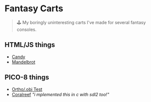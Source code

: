 # Fantasy Carts
> 🕹️ My boringly uninteresting carts I've made for several fantasy consoles.

## HTML/JS things

- [Candy](https://makixx.github.io/fantasy-carts/html/candy.html)
- [Mandelbrot](https://makixx.github.io/fantasy-carts/html/mandelbrot.html)

## PICO-8 things

- [Ortho/.obj Test](https://makixx.github.io/fantasy-carts/pico8/3d-rendering/ortho-test.html)
- [Coralreef](https://maki.cat/coralreef) *"i mplemented this in c with sdl2 too!"*